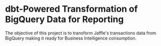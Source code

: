 # dbt-Powered Transformation of BigQuery Data for Reporting
The objective of this project is to transform Jaffle's transactions data from BigQuery making it ready for Business Intelligence consumption.

